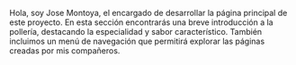 Hola, soy Jose Montoya, el encargado de desarrollar la página principal de este proyecto. En esta sección encontrarás una breve introducción a la pollería, destacando la especialidad y sabor característico. También  incluimos un menú de navegación que permitirá explorar las páginas creadas por mis compañeros.
